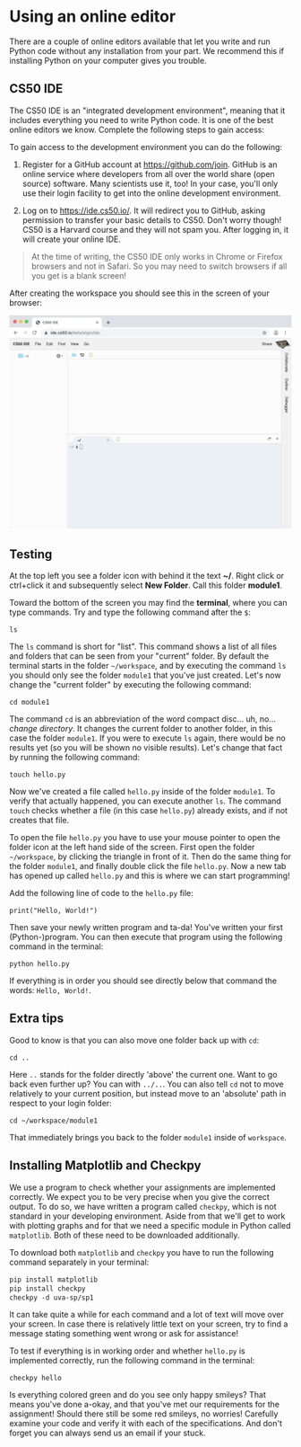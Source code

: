 # Using an online editor

There are a couple of online editors available that let you write and run Python code without any installation from your part. We recommend this if installing Python on your computer gives you trouble.

## CS50 IDE

The CS50 IDE is an "integrated development environment", meaning that it includes everything you need to write Python code. It is one of the best online editors we know. Complete the following steps to gain access:

To gain access to the development environment you can do the following:

1. Register for a GitHub account at <https://github.com/join>. GitHub is an online service where developers from all over the world share (open source) software. Many scientists use it, too! In your case, you'll only use their login facility to get into the online development environment.

2. Log on to <https://ide.cs50.io/>. It will redirect you to GitHub, asking permission to transfer your basic details to CS50. Don't worry though! CS50 is a Harvard course and they will not spam you. After logging in, it will create your online IDE.

> At the time of writing, the CS50 IDE only works in Chrome or Firefox browsers and not in Safari. So you may need to switch browsers if all you get is a blank screen!

After creating the workspace you should see this in the screen of your browser:

![cs50](cs50.png)

## Testing

At the top left you see a folder icon with behind it the text **~/**. Right click or ctrl+click it and subsequently select **New Folder**. Call this folder **module1**.

Toward the bottom of the screen you may find the **terminal**, where you can type commands. Try and type the following command after the `$`:

    ls

The `ls` command is short for "list". This command shows a list of all files and folders that can be seen from your "current" folder. By default the terminal starts in the folder `~/workspace`, and by executing the command `ls` you should only see the folder `module1` that you've just created. Let's now change the "current folder" by executing the following command:

    cd module1

The command `cd` is an abbreviation of the word compact disc... uh, no... *change directory*. It changes the current folder to another folder, in this case the folder `module1`. If you were to execute `ls` again, there would be no results yet (so you will be shown no visible results). Let's change that fact by running the following command:

    touch hello.py

Now we've created a file called `hello.py` inside of the folder `module1`. To verify that actually happened, you can execute another `ls`. The command `touch` checks whether a file (in this case `hello.py`) already exists, and if not creates that file.

To open the file `hello.py` you have to use your mouse pointer to open the folder icon at the left hand side of the screen. First open the folder `~/workspace`, by clicking the triangle in front of it. Then do the same thing for the folder `module1`, and finally double click the file `hello.py`. Now a new tab has opened up called `hello.py` and this is where we can start programming!

Add the following line of code to the `hello.py` file:

    print("Hello, World!")

Then save your newly written program and ta-da! You've written your first (Python-)program. You can then execute that program using the following command in the terminal:

    python hello.py

If everything is in order you should see directly below that command the words: `Hello, World!`.

## Extra tips

Good to know is that you can also move one folder back up with `cd`:

    cd ..

Here `..` stands for the folder directly 'above' the current one. Want to go back even further up? You can with `../..`. You can also tell `cd` not to move relatively to your current position, but instead move to an 'absolute' path in respect to your login folder:

    cd ~/workspace/module1

That immediately brings you back to the folder `module1` inside of `workspace`.

## Installing Matplotlib and Checkpy

We use a program to check whether your assignments are implemented correctly. We expect you to be very precise when you give the correct output. To do so, we have written a program called `checkpy`, which is not standard in your developing environment. Aside from that we'll get to work with plotting graphs and for that we need a specific module in Python called `matplotlib`. Both of these need to be downloaded additionally.

To download both `matplotlib` and `checkpy` you have to run the following command separately in your terminal:

    pip install matplotlib
    pip install checkpy
    checkpy -d uva-sp/sp1

It can take quite a while for each command and a lot of text will move over your screen. In case there is relatively little text on your screen, try to find a message stating something went wrong or ask for assistance!

To test if everything is in working order and whether `hello.py` is implemented correctly, run the following command in the terminal:

    checkpy hello

Is everything colored green and do you see only happy smileys? That means you've done a-okay, and that you've met our requirements for the assignment! Should there still be some red smileys, no worries! Carefully examine your code and verify it with each of the specifications. And don't forget you can always send us an email if your stuck.
